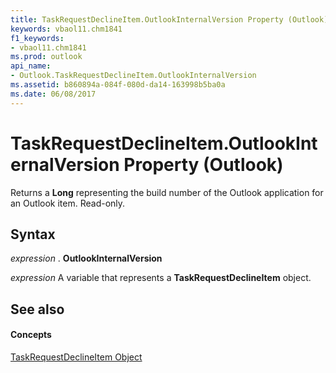 ```yaml
---
title: TaskRequestDeclineItem.OutlookInternalVersion Property (Outlook)
keywords: vbaol11.chm1841
f1_keywords:
- vbaol11.chm1841
ms.prod: outlook
api_name:
- Outlook.TaskRequestDeclineItem.OutlookInternalVersion
ms.assetid: b860894a-084f-080d-da14-163998b5ba0a
ms.date: 06/08/2017
---
```



# TaskRequestDeclineItem.OutlookInternalVersion Property (Outlook)

Returns a **Long** representing the build number of the Outlook application for an Outlook item. Read-only.


## Syntax

 _expression_ . **OutlookInternalVersion**

 _expression_ A variable that represents a **TaskRequestDeclineItem** object.


## See also


#### Concepts


[TaskRequestDeclineItem Object](taskrequestdeclineitem-object-outlook.md)

